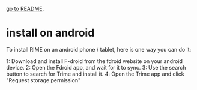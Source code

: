 [go to README](../README.md).

# install on android

To install RIME on an android phone / tablet, here is one way you can do it:

1: Download and install F-droid from the fdroid website on your android device.
2: Open the Fdroid app, and wait for it to sync.
3: Use the search button to search for Trime and install it.
4: Open the Trime app and click "Request storage permission"

